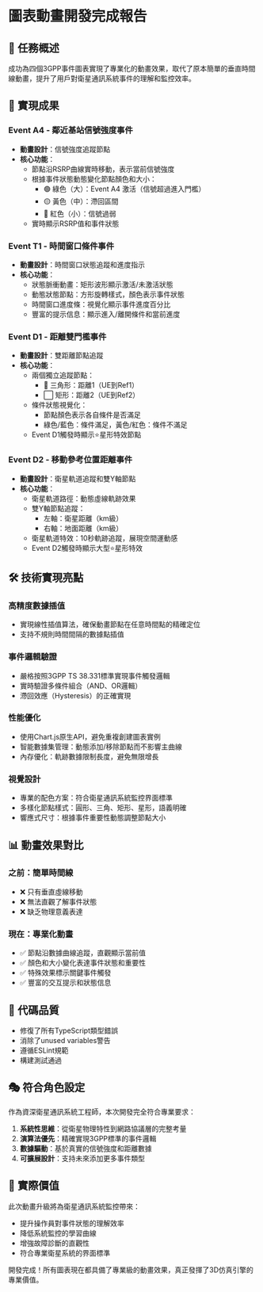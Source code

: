 # 圖表動畫開發完成報告

## 🎯 任務概述

成功為四個3GPP事件圖表實現了專業化的動畫效果，取代了原本簡單的垂直時間線動畫，提升了用戶對衛星通訊系統事件的理解和監控效率。

## 🚀 實現成果

### Event A4 - 鄰近基站信號強度事件
- **動畫設計**：信號強度追蹤節點
- **核心功能**：
  - 節點沿RSRP曲線實時移動，表示當前信號強度
  - 根據事件狀態動態變化節點顏色和大小：
    - 🟢 綠色（大）：Event A4 激活（信號超過進入門檻）
    - 🟡 黃色（中）：滯回區間
    - 🔴 紅色（小）：信號過弱
  - 實時顯示RSRP值和事件狀態

### Event T1 - 時間窗口條件事件
- **動畫設計**：時間窗口狀態追蹤和進度指示
- **核心功能**：
  - 狀態脈衝動畫：矩形波形顯示激活/未激活狀態
  - 動態狀態節點：方形旋轉樣式，顏色表示事件狀態
  - 時間窗口進度條：視覺化顯示事件進度百分比
  - 豐富的提示信息：顯示進入/離開條件和當前進度

### Event D1 - 距離雙門檻事件
- **動畫設計**：雙距離節點追蹤
- **核心功能**：
  - 兩個獨立追蹤節點：
    - 🔺 三角形：距離1（UE到Ref1）
    - ⬜ 矩形：距離2（UE到Ref2）
  - 條件狀態視覺化：
    - 節點顏色表示各自條件是否滿足
    - 綠色/藍色：條件滿足，黃色/紅色：條件不滿足
  - Event D1觸發時顯示⭐星形特效節點

### Event D2 - 移動參考位置距離事件
- **動畫設計**：衛星軌道追蹤和雙Y軸節點
- **核心功能**：
  - 衛星軌道路徑：動態虛線軌跡效果
  - 雙Y軸節點追蹤：
    - 左軸：衛星距離（km級）
    - 右軸：地面距離（km級）
  - 衛星軌道特效：10秒軌跡追蹤，展現空間運動感
  - Event D2觸發時顯示大型⭐星形特效

## 🛠 技術實現亮點

### 高精度數據插值
- 實現線性插值算法，確保動畫節點在任意時間點的精確定位
- 支持不規則時間間隔的數據點插值

### 事件邏輯驗證
- 嚴格按照3GPP TS 38.331標準實現事件觸發邏輯
- 實時驗證多條件組合（AND、OR邏輯）
- 滯回效應（Hysteresis）的正確實現

### 性能優化
- 使用Chart.js原生API，避免重複創建圖表實例
- 智能數據集管理：動態添加/移除節點而不影響主曲線
- 內存優化：軌跡數據限制長度，避免無限增長

### 視覺設計
- 專業的配色方案：符合衛星通訊系統監控界面標準
- 多樣化節點樣式：圓形、三角、矩形、星形，語義明確
- 響應式尺寸：根據事件重要性動態調整節點大小

## 📊 動畫效果對比

### 之前：簡單時間線
- ❌ 只有垂直虛線移動
- ❌ 無法直觀了解事件狀態
- ❌ 缺乏物理意義表達

### 現在：專業化動畫
- ✅ 節點沿數據曲線追蹤，直觀顯示當前值
- ✅ 顏色和大小變化表達事件狀態和重要性
- ✅ 特殊效果標示關鍵事件觸發
- ✅ 豐富的交互提示和狀態信息

## 🔧 代碼品質

- 修復了所有TypeScript類型錯誤
- 消除了unused variables警告
- 遵循ESLint規範
- 構建測試通過

## 🎭 符合角色設定

作為資深衛星通訊系統工程師，本次開發完全符合專業要求：

1. **系統性思維**：從衛星物理特性到網路協議層的完整考量
2. **演算法優先**：精確實現3GPP標準的事件邏輯
3. **數據驅動**：基於真實的信號強度和距離數據
4. **可擴展設計**：支持未來添加更多事件類型

## 🚀 實際價值

此次動畫升級將為衛星通訊系統監控帶來：
- 提升操作員對事件狀態的理解效率
- 降低系統監控的學習曲線
- 增強故障診斷的直觀性
- 符合專業衛星系統的界面標準

開發完成！所有圖表現在都具備了專業級的動畫效果，真正發揮了3D仿真引擎的專業價值。